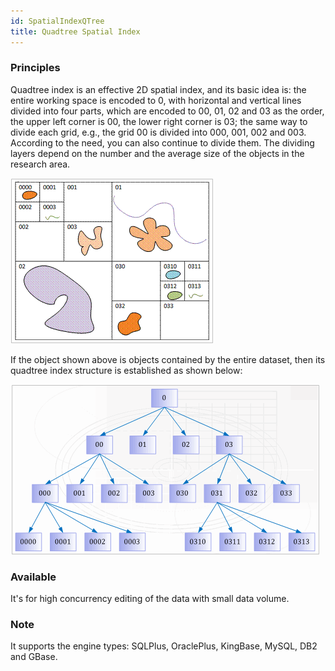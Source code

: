 ```yaml
---
id: SpatialIndexQTree
title: Quadtree Spatial Index  
---  
```

### Principles

Quadtree index is an effective 2D spatial index, and its basic idea is: the entire working space is encoded to 0, with horizontal and vertical lines divided into four parts, which are encoded to 00, 01, 02 and 03 as the order, the upper left corner is 00, the lower right corner is 03; the same way to divide each grid, e.g., the grid 00 is divided into 000, 001, 002 and 003. According to the need, you can also continue to divide them. The dividing layers depend on the number and the average size of the objects in the research area.

![](img/Fourtree.png)  
  
If the object shown above is objects contained by the entire dataset, then its quadtree index structure is established as shown below:

![](img/Fourtree2.png)  
  
### Available

It's for high concurrency editing of the data with small data volume.

###  Note

It supports the engine types: SQLPlus, OraclePlus, KingBase, MySQL, DB2 and GBase.